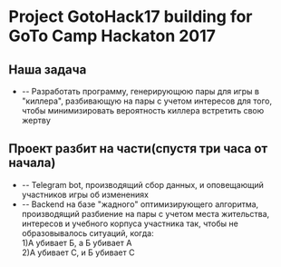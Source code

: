 # Project GotoHack17 building for GoTo Camp Hackaton 2017
## Наша задача
* -- Разработать программу, генерирующюю пары для игры в "киллера", разбивающую на пары с учетом интересов для того, чтобы минимизировать вероятность киллера встретить свою жертву
## Проект разбит на части(спустя три часа от начала)
* -- Telegram bot, производящий сбор данных, и оповещающий участников игры об изменениях
* -- Backend на базе "жадного" оптимизирующего алгоритма, производящий разбиение на пары с учетом места жительства, интересов и учебного корпуса участника так, чтобы не образовывалось ситуаций, когда:<br>
	<tab>1)А убивает Б, а Б убивает А<br>
	<tab>2)А убивает С, и Б убивает С<br>

